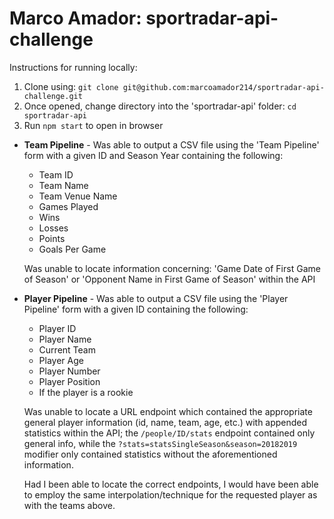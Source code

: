 # Marco Amador: sportradar-api-challenge

Instructions for running locally:
1. Clone using: `git clone git@github.com:marcoamador214/sportradar-api-challenge.git`
2. Once opened, change directory into the 'sportradar-api' folder: `cd sportradar-api`
3. Run `npm start` to open in browser

* **Team Pipeline** - Was able to output a CSV file using the 'Team Pipeline' form with a given ID and Season Year containing the following:
  * Team ID
  * Team Name
  * Team Venue Name
  * Games Played
  * Wins
  * Losses
  * Points
  * Goals Per Game
  
  Was unable to locate information concerning: 'Game Date of First Game of Season' or 'Opponent Name in First Game of Season' within the API
  
* **Player Pipeline** - Was able to output a CSV file using the 'Player Pipeline' form with a given ID containing the following:
  * Player ID
  * Player Name
  * Current Team
  * Player Age
  * Player Number
  * Player Position
  * If the player is a rookie
  
  Was unable to locate a URL endpoint which contained the appropriate general player information (id, name, team, age, etc.) with appended statistics within the API; the `/people/ID/stats` endpoint contained only general info, while the `?stats=statsSingleSeason&season=20182019` modifier only contained statistics without the aforementioned information.

  Had I been able to locate the correct endpoints, I would have been able to employ the same interpolation/technique for the requested player as with the teams above.














